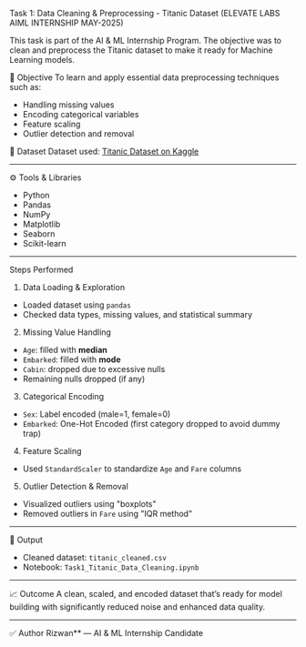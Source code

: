 Task 1: Data Cleaning & Preprocessing - Titanic Dataset (ELEVATE LABS AIML INTERNSHIP MAY-2025)

This task is part of the AI & ML Internship Program. The objective was to clean and preprocess the Titanic dataset to make it ready for Machine Learning models.

📌 Objective
To learn and apply essential data preprocessing techniques such as:
- Handling missing values
- Encoding categorical variables
- Feature scaling
- Outlier detection and removal

📂 Dataset
Dataset used: [Titanic Dataset on Kaggle](https://www.kaggle.com/datasets/yasserh/titanic-dataset)

---

⚙️ Tools & Libraries
- Python
- Pandas
- NumPy
- Matplotlib
- Seaborn
- Scikit-learn

---

 Steps Performed

 1. Data Loading & Exploration
- Loaded dataset using `pandas`
- Checked data types, missing values, and statistical summary

 2. Missing Value Handling
- `Age`: filled with **median**
- `Embarked`: filled with **mode**
- `Cabin`: dropped due to excessive nulls
- Remaining nulls dropped (if any)

3. Categorical Encoding
- `Sex`: Label encoded (male=1, female=0)
- `Embarked`: One-Hot Encoded (first category dropped to avoid dummy trap)

 4. Feature Scaling
- Used `StandardScaler` to standardize `Age` and `Fare` columns

 5. Outlier Detection & Removal
- Visualized outliers using "boxplots"
- Removed outliers in `Fare` using "IQR method"

---

💾 Output
- Cleaned dataset: `titanic_cleaned.csv`
- Notebook: `Task1_Titanic_Data_Cleaning.ipynb`

---

📈 Outcome
A clean, scaled, and encoded dataset that’s ready for model building with significantly reduced noise and enhanced data quality.

---

✅ Author
Rizwan** — AI & ML Internship Candidate  

